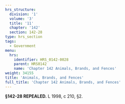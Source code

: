 ```yaml
---
hrs_structure:
  division: '1'
  volume: '3'
  title: '11'
  chapter: '142'
  section: 142-28
type: hrs_section
tags:
  - Government
menu:
  hrs:
    identifier: HRS_0142-0028
    parent: HRS0142
    name: 'Chapter 142 Animals, Brands, and Fences'
weight: 34155
title: 'Animals, Brands, and Fences'
full_title: 'Chapter 142 Animals, Brands, and Fences'
---
```

**§142-28 REPEALED.** L 1998, c 210, §2.